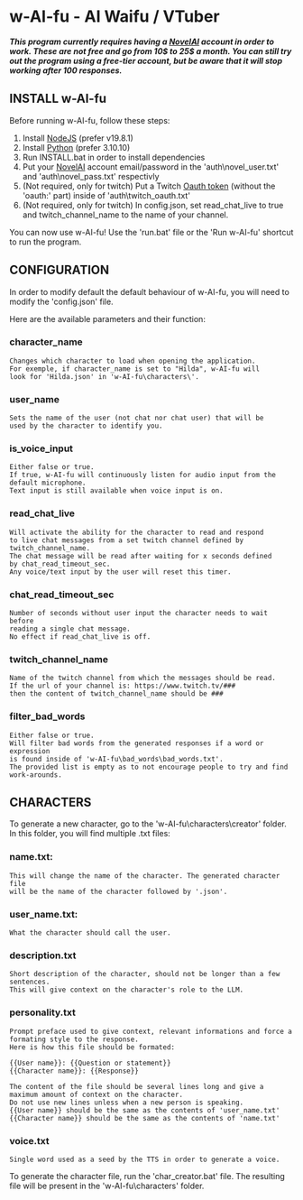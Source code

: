 
# w-AI-fu - AI Waifu / VTuber

***This program currently requires having a [NovelAI](https://novelai.net/) account in order to work. These are not free and go from 10$ to 25$ a month. You can still try out the program using a free-tier account, but be aware that it will stop working after 100 responses.***

## INSTALL w-AI-fu

Before running w-AI-fu, follow these steps:

1. Install [NodeJS](https://nodejs.org/en/download/releases) (prefer v19.8.1)
2. Install [Python](https://www.python.org/downloads/) (prefer 3.10.10)
3. Run INSTALL.bat in order to install dependencies
4. Put your [NovelAI](https://novelai.net/) account email/password in the 'auth\novel_user.txt' and 'auth\novel_pass.txt' respectivly
5. (Not required, only for twitch) Put a Twitch [Oauth token](https://twitchapps.com/tmi/) (without the 'oauth:' part) inside of 'auth\twitch_oauth.txt'
6. (Not required, only for twitch) In config.json, set read_chat_live to true and twitch_channel_name to the name of your channel.

You can now use w-AI-fu!
Use the 'run.bat' file or the 'Run w-AI-fu' shortcut to run the program.




## CONFIGURATION

In order to modify default the default behaviour of w-AI-fu,
you will need to modify the 'config.json' file.

Here are the available parameters and their function:

### character_name

	Changes which character to load when opening the application.
	For exemple, if character_name is set to "Hilda", w-AI-fu will
	look for 'Hilda.json' in 'w-AI-fu\characters\'.

### user_name

	Sets the name of the user (not chat nor chat user) that will be
	used by the character to identify you.

### is_voice_input

	Either false or true.
	If true, w-AI-fu will continuously listen for audio input from the
	default microphone.
	Text input is still available when voice input is on.

### read_chat_live

	Will activate the ability for the character to read and respond
	to live chat messages from a set twitch channel defined by
	twitch_channel_name.
	The chat message will be read after waiting for x seconds defined
	by chat_read_timeout_sec.
	Any voice/text input by the user will reset this timer.

### chat_read_timeout_sec

	Number of seconds without user input the character needs to wait before
	reading a single chat message.
	No effect if read_chat_live is off.

### twitch_channel_name

	Name of the twitch channel from which the messages should be read.
	If the url of your channel is: https://www.twitch.tv/###
	then the content of twitch_channel_name should be ###

### filter_bad_words

	Either false or true.
	Will filter bad words from the generated responses if a word or expression
	is found inside of 'w-AI-fu\bad_words\bad_words.txt'.
	The provided list is empty as to not encourage people to try and find
	work-arounds.




## CHARACTERS

To generate a new character, go to the 'w-AI-fu\characters\creator\' folder.
In this folder, you will find multiple .txt files:

### name.txt:

	This will change the name of the character. The generated character file
	will be the name of the character followed by '.json'.

### user_name.txt:

	What the character should call the user.

### description.txt

	Short description of the character, should not be longer than a few sentences.
	This will give context on the character's role to the LLM.

### personality.txt

	Prompt preface used to give context, relevant informations and force a formating style to the response.
	Here is how this file should be formated:
	
	{{User name}}: {{Question or statement}}
	{{Character name}}: {{Response}}

	The content of the file should be several lines long and give a maximum amount of context on the character.
	Do not use new lines unless when a new person is speaking.
	{{User name}} should be the same as the contents of 'user_name.txt'
	{{Character name}} should be the same as the contents of 'name.txt'

### voice.txt

	Single word used as a seed by the TTS in order to generate a voice.

To generate the character file, run the 'char_creator.bat' file. The resulting file will be present in the 'w-AI-fu\characters\' folder.
